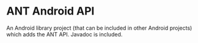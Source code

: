 ANT Android API
===============
An Android library project (that can be included in other Android projects) which adds the ANT API. Javadoc is included. 
